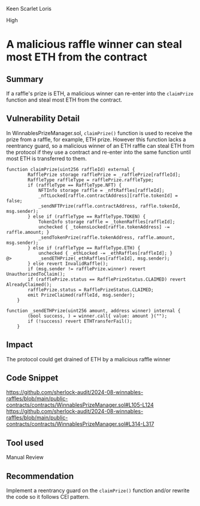 Keen Scarlet Loris

High

# A malicious raffle winner can steal most ETH from the contract

## Summary
If a raffle's prize is ETH, a malicious winner can re-enter into the `claimPrize` function and steal most ETH from the contract.

## Vulnerability Detail
In WinnablesPrizeManager.sol, `claimPrize()` function is used to receive the prize from a raffle, for example, ETH prize. However this function lacks a reentrancy guard, so a malicious winner of an ETH raffle can steal ETH from the protocol if they use a contract and re-enter into the same function until most ETH is transferred to them.
```solidity
function claimPrize(uint256 raffleId) external {
        RafflePrize storage rafflePrize = _rafflePrize[raffleId];
        RaffleType raffleType = rafflePrize.raffleType;
        if (raffleType == RaffleType.NFT) {
            NFTInfo storage raffle = _nftRaffles[raffleId];
            _nftLocked[raffle.contractAddress][raffle.tokenId] = false;
            _sendNFTPrize(raffle.contractAddress, raffle.tokenId, msg.sender);
        } else if (raffleType == RaffleType.TOKEN) {
            TokenInfo storage raffle = _tokenRaffles[raffleId];
            unchecked { _tokensLocked[raffle.tokenAddress] -= raffle.amount; }
            _sendTokenPrize(raffle.tokenAddress, raffle.amount, msg.sender);
        } else if (raffleType == RaffleType.ETH) {
            unchecked { _ethLocked -= _ethRaffles[raffleId]; }
@>          _sendETHPrize(_ethRaffles[raffleId], msg.sender);
        } else revert InvalidRaffle();
        if (msg.sender != rafflePrize.winner) revert UnauthorizedToClaim();
        if (rafflePrize.status == RafflePrizeStatus.CLAIMED) revert AlreadyClaimed();
        rafflePrize.status = RafflePrizeStatus.CLAIMED;
        emit PrizeClaimed(raffleId, msg.sender);
    }
```
```solidity
function _sendETHPrize(uint256 amount, address winner) internal {
        (bool success, ) = winner.call{ value: amount }("");
        if (!success) revert ETHTransferFail();
    }
```

## Impact
The protocol could get drained of ETH by a malicious raffle winner

## Code Snippet
https://github.com/sherlock-audit/2024-08-winnables-raffles/blob/main/public-contracts/contracts/WinnablesPrizeManager.sol#L105-L124
https://github.com/sherlock-audit/2024-08-winnables-raffles/blob/main/public-contracts/contracts/WinnablesPrizeManager.sol#L314-L317

## Tool used

Manual Review

## Recommendation
Implement a reentrancy guard on the `claimPrize()` function and/or rewrite the code so it follows CEI pattern.